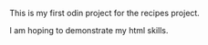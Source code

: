 This is my first odin project for the recipes project. 

I am hoping to demonstrate my html skills.
